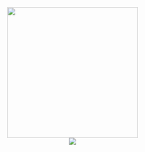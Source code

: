 <!-- 
<div class="hero">
    <h3>Hello Welcome to Mustak's Profile 👋</h3>
</div> -->

<!-- <div class="logos">
    <p><a href="https://www.linkedin.com/in/mustbemustak/" title="LinkedIn"><img src="https://img.shields.io/badge/LinkedIn-0077B5?style=for-the-badge&amp;logo=linkedin&amp;logoColor=white" alt="Markdown Logo"></a> 
<a href="https://soundcloud.com/sky9nine"><img src="https://img.shields.io/badge/SoundCloud-FF3300?style=for-the-badge&amp;logo=soundcloud&amp;logoColor=white" alt="Markdown Logo"></a></p>
</div> -->
<div class=cat align="center">
    <img src="https://github.com/Mus1ak/Mus1ak/assets/109837813/34583a9b-0a32-46cf-b3c4-8e92e7b973df.gif" width="300px">
</div>



<div align="center">
<a href="https://git.io/typing-svg" ><img src="![image](https://github.com/Mus1ak/Mus1ak/assets/109837813/4db43b4f-fe81-48fd-ac94-6336208ab3c8)
" /></a>
</div>

<!-- Music is ♡
<p >
    <img src="https://spotify-recently-played-readme.vercel.app/api?user=31o27432rmwtps6w6w7r4h2rsjou">
</p>
 -->

